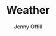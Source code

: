 ---
title: "Weather"
author: "Jenny Offill"
isbn: "1783784768"
isbn13: "9781783784769"
rating: "4"
publisher: "Granta Books"
pages: "224"
publishYear: "2020"
read: "2020"
goodreads_id: "49085800"
---